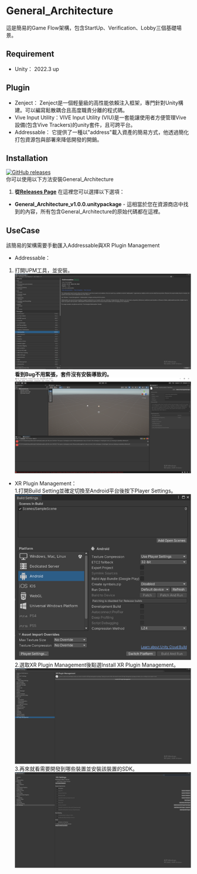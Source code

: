 # General_Architecture
這是簡易的Game Flow架構，包含StartUp、Verification、Lobby三個基礎場景。

## Requirement
* Unity： 2022.3 up
## Plugin
* Zenject： Zenject是一個輕量級的高性能依賴注入框架，專門針對Unity構建。可以編寫鬆散耦合且高度職責分離的程式碼。
* Vive Input Utility：VIVE Input Utility (VIU)是一套能讓使用者方便管理Vive設備(包含Vive Trackers)的unity套件，且可跨平台。
* Addressable： 它提供了一種以"address"載入資產的簡易方式，他透過簡化打包資源包與部署來降低開發的開銷。
## Installation  
[![GitHub releases](https://img.shields.io/static/v1?style=for-the-badge&label=GitHub%20Releases&labelColor=181717&message=Downloads&color=green&logo=GitHub&logoColor=white)](https://github.com/VeyondReality/General_Architecture/releases/)  
你可以使用以下方法安裝General_Architecture
1.  __從[Releases Page](https://github.com/modesttree/Zenject/releases)__ 在這裡您可以選擇以下選項：
* **General_Architecture_v1.0.0.unitypackage** - 這相當於您在資源商店中找到的內容，所有包含General_Architecture的原始代碼都在這裡。

## UseCase
該簡易的架構需要手動匯入Addressable與XR Plugin Management

* Addressable：
1. 打開UPM工具，並安裝。![20a316da3dd1813f2a4969de9bfcce37.png](pic/01.png)
**看到Bug不用緊張，套件沒有安裝導致的。**![f0850b475fc15c49ae821ce14c723630.png](pic/02.png)
* XR Plugin Management：  
1.打開Build Setting並確定切換至Android平台後按下Player Settings。![a63e471ed62470ccb5fd29daae4af783.png](pic/03.png)  
2.選取XR Plugin Management後點選Install XR Plugin Management。![fc9c44e257e72e4733affcf7a649c6bc.png](pic/04.png)  
3.再來就看需要開發到哪些裝置並安裝該裝置的SDK。![05.png](pic/05.png)
